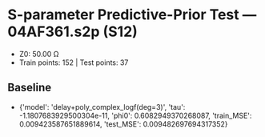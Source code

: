 # S-parameter Predictive-Prior Test — 04AF361.s2p (S12)
- Z0: 50.00 Ω
- Train points: 152  |  Test points: 37

## Baseline
- {'model': 'delay+poly_complex_logf(deg=3)', 'tau': -1.1807683929500304e-11, 'phi0': 0.6082949370268087, 'train_MSE': 0.009423587651889614, 'test_MSE': 0.009482697694317352}